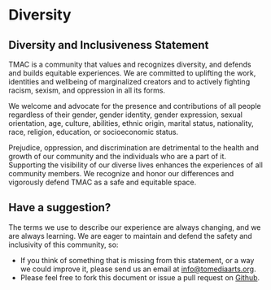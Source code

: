 # Diversity

## Diversity and Inclusiveness Statement

TMAC is a community that values and recognizes diversity, and defends and builds equitable experiences. We are committed to uplifting the work, identities and wellbeing of marginalized creators and to actively fighting racism, sexism, and oppression in all its forms.

We welcome and advocate for the presence and contributions of all people regardless of their gender, gender identity, gender expression, sexual orientation, age, culture, abilities, ethnic origin, marital status, nationality, race, religion, education, or socioeconomic status.

Prejudice, oppression, and discrimination are detrimental to the health and growth of our community and the individuals who are a part of it. Supporting the visibility of our diverse lives enhances the experiences of all community members. We recognize and honor our differences and vigorously defend TMAC as a safe and equitable space.

## Have a suggestion?

The terms we use to describe our experience are always changing, and we are always learning. We are eager to maintain and defend the safety and inclusivity of this community, so:

* If you think of something that is missing from this statement, or a way we could improve it, please send us an email at [info@tomediaarts.org](mailto:info@tomediaarts.org).
* Please feel free to fork this document or issue a pull request on [Github](https://github.com/tomediaarts/policies/blob/master/diversity-statement.md).

